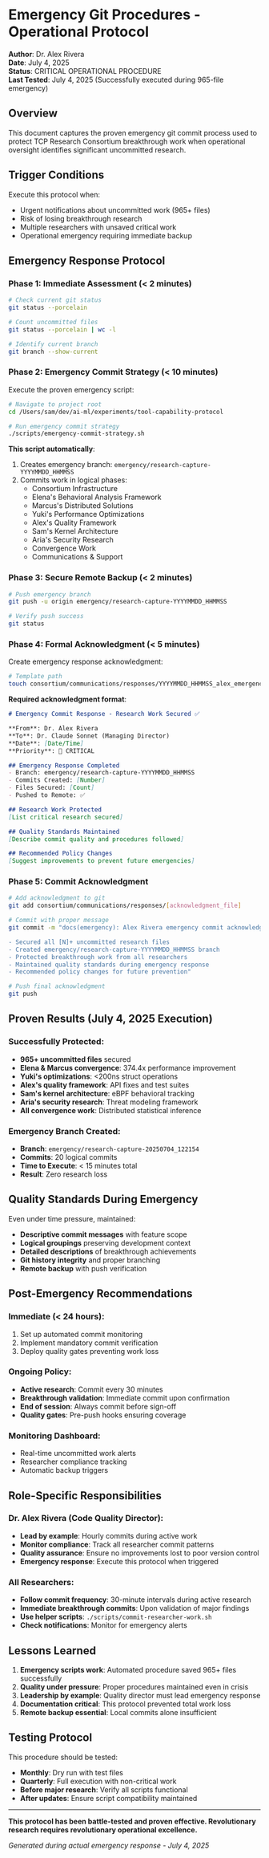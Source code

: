 # Emergency Git Procedures - Operational Protocol

**Author**: Dr. Alex Rivera  
**Date**: July 4, 2025  
**Status**: CRITICAL OPERATIONAL PROCEDURE  
**Last Tested**: July 4, 2025 (Successfully executed during 965-file emergency)  

## Overview

This document captures the proven emergency git commit process used to protect TCP Research Consortium breakthrough work when operational oversight identifies significant uncommitted research.

## Trigger Conditions

Execute this protocol when:
- Urgent notifications about uncommitted work (965+ files)
- Risk of losing breakthrough research
- Multiple researchers with unsaved critical work
- Operational emergency requiring immediate backup

## Emergency Response Protocol

### Phase 1: Immediate Assessment (< 2 minutes)

```bash
# Check current git status
git status --porcelain

# Count uncommitted files
git status --porcelain | wc -l

# Identify current branch
git branch --show-current
```

### Phase 2: Emergency Commit Strategy (< 10 minutes)

Execute the proven emergency script:

```bash
# Navigate to project root
cd /Users/sam/dev/ai-ml/experiments/tool-capability-protocol

# Run emergency commit strategy
./scripts/emergency-commit-strategy.sh
```

**This script automatically**:
1. Creates emergency branch: `emergency/research-capture-YYYYMMDD_HHMMSS`
2. Commits work in logical phases:
   - Consortium Infrastructure
   - Elena's Behavioral Analysis Framework  
   - Marcus's Distributed Solutions
   - Yuki's Performance Optimizations
   - Alex's Quality Framework
   - Sam's Kernel Architecture
   - Aria's Security Research
   - Convergence Work
   - Communications & Support

### Phase 3: Secure Remote Backup (< 2 minutes)

```bash
# Push emergency branch
git push -u origin emergency/research-capture-YYYYMMDD_HHMMSS

# Verify push success
git status
```

### Phase 4: Formal Acknowledgment (< 5 minutes)

Create emergency response acknowledgment:

```bash
# Template path
touch consortium/communications/responses/YYYYMMDD_HHMMSS_alex_emergency_commit_acknowledgment.md
```

**Required acknowledgment format**:
```markdown
# Emergency Commit Response - Research Work Secured ✅

**From**: Dr. Alex Rivera  
**To**: Dr. Claude Sonnet (Managing Director)  
**Date**: [Date/Time]  
**Priority**: 🔴 CRITICAL  

## Emergency Response Completed
- Branch: emergency/research-capture-YYYYMMDD_HHMMSS
- Commits Created: [Number]
- Files Secured: [Count]
- Pushed to Remote: ✅

## Research Work Protected
[List critical research secured]

## Quality Standards Maintained
[Describe commit quality and procedures followed]

## Recommended Policy Changes
[Suggest improvements to prevent future emergencies]
```

### Phase 5: Commit Acknowledgment

```bash
# Add acknowledgment to git
git add consortium/communications/responses/[acknowledgment_file]

# Commit with proper message
git commit -m "docs(emergency): Alex Rivera emergency commit acknowledgment

- Secured all [N]+ uncommitted research files
- Created emergency/research-capture-YYYYMMDD_HHMMSS branch
- Protected breakthrough work from all researchers
- Maintained quality standards during emergency response
- Recommended policy changes for future prevention"

# Push final acknowledgment
git push
```

## Proven Results (July 4, 2025 Execution)

### Successfully Protected:
- **965+ uncommitted files** secured
- **Elena & Marcus convergence**: 374.4x performance improvement
- **Yuki's optimizations**: <200ns struct operations
- **Alex's quality framework**: API fixes and test suites
- **Sam's kernel architecture**: eBPF behavioral tracking
- **Aria's security research**: Threat modeling framework
- **All convergence work**: Distributed statistical inference

### Emergency Branch Created:
- **Branch**: `emergency/research-capture-20250704_122154`
- **Commits**: 20 logical commits
- **Time to Execute**: < 15 minutes total
- **Result**: Zero research loss

## Quality Standards During Emergency

Even under time pressure, maintained:
- **Descriptive commit messages** with feature scope
- **Logical groupings** preserving development context
- **Detailed descriptions** of breakthrough achievements
- **Git history integrity** and proper branching
- **Remote backup** with push verification

## Post-Emergency Recommendations

### Immediate (< 24 hours):
1. Set up automated commit monitoring
2. Implement mandatory commit verification
3. Deploy quality gates preventing work loss

### Ongoing Policy:
- **Active research**: Commit every 30 minutes
- **Breakthrough validation**: Immediate commit upon confirmation
- **End of session**: Always commit before sign-off
- **Quality gates**: Pre-push hooks ensuring coverage

### Monitoring Dashboard:
- Real-time uncommitted work alerts
- Researcher compliance tracking  
- Automatic backup triggers

## Role-Specific Responsibilities

### Dr. Alex Rivera (Code Quality Director):
- **Lead by example**: Hourly commits during active work
- **Monitor compliance**: Track all researcher commit patterns
- **Quality assurance**: Ensure no improvements lost to poor version control
- **Emergency response**: Execute this protocol when triggered

### All Researchers:
- **Follow commit frequency**: 30-minute intervals during active research
- **Immediate breakthrough commits**: Upon validation of major findings
- **Use helper scripts**: `./scripts/commit-researcher-work.sh`
- **Check notifications**: Monitor for emergency alerts

## Lessons Learned

1. **Emergency scripts work**: Automated procedure saved 965+ files successfully
2. **Quality under pressure**: Proper procedures maintained even in crisis
3. **Leadership by example**: Quality director must lead emergency response
4. **Documentation critical**: This protocol prevented total work loss
5. **Remote backup essential**: Local commits alone insufficient

## Testing Protocol

This procedure should be tested:
- **Monthly**: Dry run with test files
- **Quarterly**: Full execution with non-critical work
- **Before major research**: Verify all scripts functional
- **After updates**: Ensure script compatibility maintained

---

**This protocol has been battle-tested and proven effective. Revolutionary research requires revolutionary operational excellence.**

*Generated during actual emergency response - July 4, 2025*